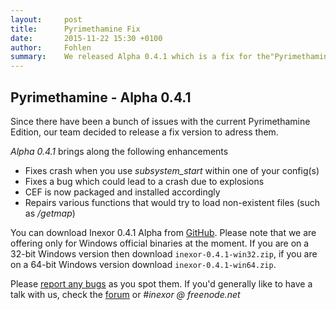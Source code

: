```yaml
---
layout:     post
title:      Pyrimethamine Fix
date:       2015-11-22 15:30 +0100
author:     Fohlen
summary:    We released Alpha 0.4.1 which is a fix for the"Pyrimethamine" Edition
---
```


## Pyrimethamine - Alpha 0.4.1
Since there have been a bunch of issues with the current Pyrimethamine Edition, our team decided to release a fix version to adress them.

*Alpha 0.4.1* brings along the following enhancements

- Fixes crash when you use *subsystem_start* within one of your config(s)
- Fixes a bug which could lead to a crash due to explosions
- CEF is now packaged and installed accordingly
- Repairs various functions that would try to load non-existent files (such as */getmap*)


You can download Inexor 0.4.1 Alpha from [GitHub](https://github.com/inexor-game/code/releases/tag/0.4.1-alpha). Please note that we are offering only for Windows official binaries at the moment. If you are on a 32-bit Windows version then download `inexor-0.4.1-win32.zip`, if you are on a 64-bit Windows version download `inexor-0.4.1-win64.zip`.

Please [report any bugs](https://github.com/inexor-game/code/issues) as you spot them. If you'd generally like to have a talk with us, check the [forum](https://community.inexor.org) or *#inexor @ freenode.net*
